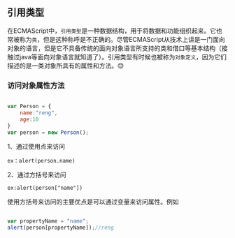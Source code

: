 ## 引用类型 

在ECMAScript中，`引用类型`是一种数据结构，用于将数据和功能组织起来。它也常被称为`类`，但是这种称呼是不正确的。尽管ECMAScript从技术上讲是一门面向对象的语言，但是它不具备传统的面向对象语言所支持的类和借口等基本结构（接触过java等面向对象语言就知道了）。引用类型有时候也被称为`对象定义`，因为它们描述的是一类对象所具有的属性和方法。:blush:

### 访问对象属性方法

```javascript

var Person = {
    name:"reng",
    age:10
}
var person = new Person();

```

1、通过使用点来访问

`ex：alert(person.name)`

2、通过方括号来访问

`ex:alert(person["name"])`

使用方括号来访问的主要优点是可以通过变量来访问属性。例如
```javascript

var propertyName = "name";
alert(person[propertyName]);//reng

```
